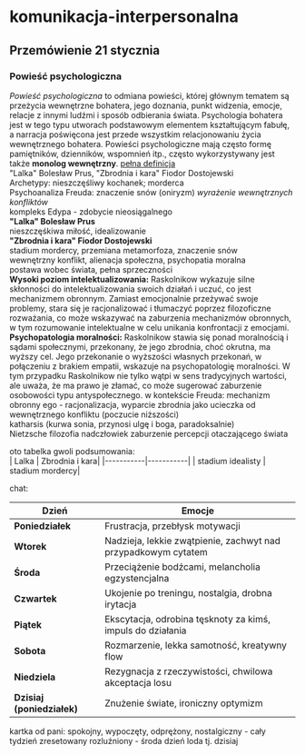 # komunikacja-interpersonalna
## Przemówienie 21 stycznia
### Powieść psychologiczna  
*Powieść psychologiczna* to odmiana powieści, której głównym tematem są przeżycia wewnętrzne bohatera, jego doznania, punkt widzenia, 
emocje, relacje z innymi ludźmi i sposób odbierania świata. Psychologia bohatera jest w tego typu utworach podstawowym elementem 
kształtującym fabułę, a narracja poświęcona jest przede wszystkim relacjonowaniu życia wewnętrznego bohatera. Powieści psychologiczne mają 
często formę pamiętników, dzienników, wspomnień itp., często wykorzystywany jest także **monolog wewnętrzny**. 
[pełna definicja](https://pl.m.wikipedia.org/wiki/Powie%C5%9B%C4%87_psychologiczna)  
"Lalka" Bolesław Prus, "Zbrodnia i kara" Fiodor Dostojewski  
Archetypy: nieszczęśliwy kochanek; morderca  
Psychoanaliza Freuda: znaczenie snów (oniryzm) *wyrażenie wewnętrznych konfliktów*  
kompleks Edypa - zdobycie nieosiągalnego  
**"Lalka" Bolesław Prus**  
nieszczęśkiwa miłość, idealizowanie  
**"Zbrodnia i kara" Fiodor Dostojewski**   
stadium mordercy, przemiana metamorfoza, znaczenie snów  
wewnętrzny konflikt, alienacja społeczna, psychopatia moralna  
postawa wobec świata, pełna sprzeczności  
**Wysoki poziom intelektualizowania:** Raskolnikow wykazuje silne skłonności do intelektualizowania swoich działań i uczuć, co jest 
mechanizmem obronnym. Zamiast emocjonalnie przeżywać swoje problemy, stara się je racjonalizować i tłumaczyć poprzez filozoficzne 
rozważania, co może wskazywać na zaburzenia mechanizmów obronnych, w tym rozumowanie intelektualne w celu unikania konfrontacji z emocjami.  
**Psychopatologia moralności:** Raskolnikow stawia się ponad moralnością i sądami społecznymi, przekonany, że jego zbrodnia, choć okrutna, ma wyższy cel. 
Jego przekonanie o wyższości własnych przekonań, w połączeniu z brakiem empatii, wskazuje na psychopatologię moralności. W tym przypadku 
Raskolnikow nie tylko wątpi w sens tradycyjnych wartości, ale uważa, że ma prawo je złamać, co może sugerować zaburzenie osobowości typu 
antyspołecznego.
w kontekście Freuda: mechanizm obronny ego - racjonalizacja, wyparcie 
zbrodnia jako ucieczka od wewnętrznego konfliktu (poczucie niższości)  
katharsis (kurwa sonia, przynosi ulgę i boga, paradoksalnie)  
Nietzsche filozofia nadczłowiek zaburzenie percepcji otaczającego świata  

oto tabelka gwoli podsumowania:  
| Lalka | Zbrodnia i kara|
|-----------|-----------|
| stadium idealisty | stadium mordercy| 

chat:

Dzień                      | Emocje                                                        |
|---------------------------|----------------------------------------------------------------|
| **Poniedziałek**          | Frustracja, przebłysk motywacji       |
| **Wtorek**                | Nadzieja, lekkie zwątpienie, zachwyt nad przypadkowym cytatem |
| **Środa**                 | Przeciążenie bodźcami, melancholia egzystencjalna             |
| **Czwartek**              | Ukojenie po treningu, nostalgia, drobna irytacja               |
| **Piątek**                | Ekscytacja, odrobina tęsknoty za kimś, impuls do działania     |
| **Sobota**                | Rozmarzenie, lekka samotność, kreatywny flow                   |
| **Niedziela**             | Rezygnacja z rzeczywistości, chwilowa akceptacja losu          |
| **Dzisiaj (poniedziałek)**| Znużenie świate, ironiczny optymizm ||


kartka od pani:
spokojny, wypoczęty, odprężony, nostalgiczny - cały tydzień
zresetowany rozluźniony - środa dzień loda tj. dzisiaj


